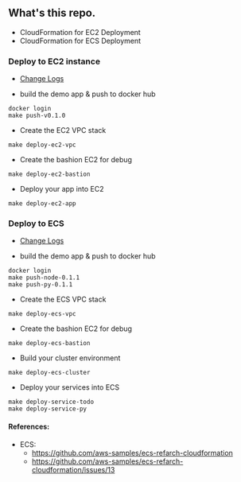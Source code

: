 ## What's this repo.

- CloudFormation for EC2 Deployment
- CloudFormation for ECS Deployment

### Deploy to EC2 instance

- [Change Logs](https://github.com/wrasdf/ops-homework/blob/master/EC2/changelog.md)

- build the demo app & push to docker hub

```
docker login
make push-v0.1.0
```

- Create the EC2 VPC stack
```
make deploy-ec2-vpc
```

- Create the bashion EC2 for debug
```
make deploy-ec2-bastion
```

- Deploy your app into EC2
```
make deploy-ec2-app
```


### Deploy to ECS

- [Change Logs](https://github.com/wrasdf/ops-homework/blob/master/ECS/changelog.md)


- build the demo app & push to docker hub

```
docker login
make push-node-0.1.1
make push-py-0.1.1
```

- Create the ECS VPC stack
```
make deploy-ecs-vpc

```

- Create the bashion EC2 for debug
```
make deploy-ecs-bastion
```

- Build your cluster environment
```
make deploy-ecs-cluster
```

- Deploy your services into ECS
```
make deploy-service-todo
make deploy-service-py
```

#### References:
- ECS:
  - https://github.com/aws-samples/ecs-refarch-cloudformation
  - https://github.com/aws-samples/ecs-refarch-cloudformation/issues/13
